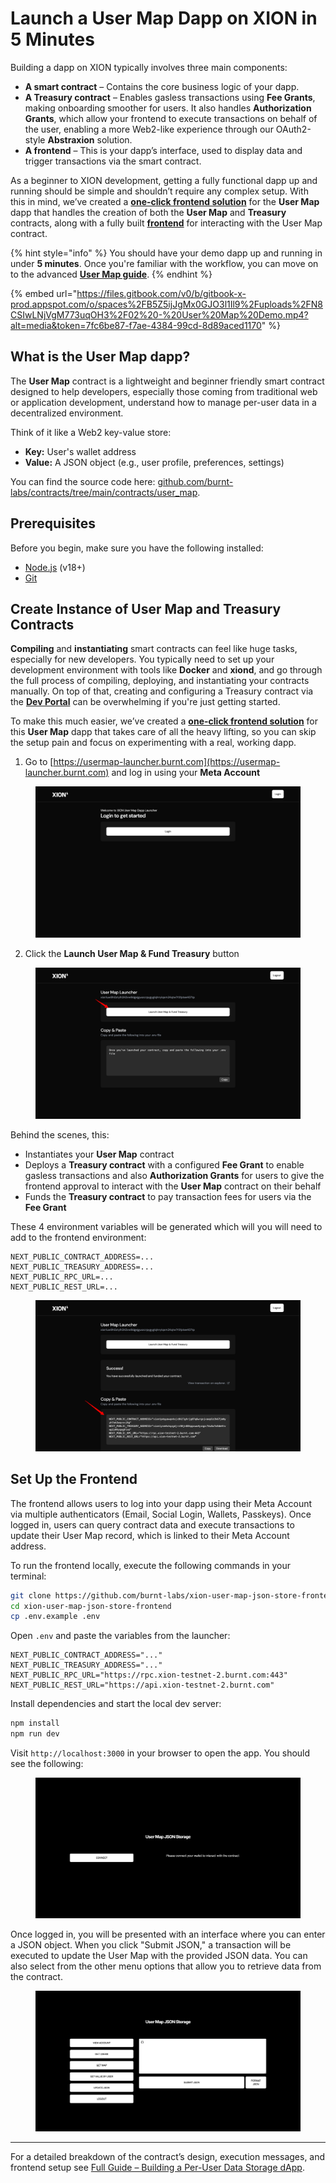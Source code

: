 # Launch a User Map Dapp on XION in 5 Minutes

Building a dapp on XION typically involves three main components:

* **A smart contract** – Contains the core business logic of your dapp.
* **A Treasury contract** – Enables gasless transactions using **Fee Grants**, making onboarding smoother for users. It also handles **Authorization Grants**, which allow your frontend to execute transactions on behalf of the user, enabling a more Web2-like experience through our OAuth2-style **Abstraxion** solution.
* **A frontend** – This is your dapp’s interface, used to display data and trigger transactions via the smart contract.

As a beginner to XION development, getting a fully functional dapp up and running should be simple and shouldn’t require any complex setup. With this in mind, we’ve created a [**one-click frontend solution**](https://usermap-launcher.burnt.com) for the **User Map** dapp that handles the creation of both the **User Map** and **Treasury** contracts, along with a fully built [**frontend**](https://github.com/burnt-labs/xion-user-map-json-store-frontend) for interacting with the User Map contract.

{% hint style="info" %}
You should have your demo dapp up and running in under **5 minutes**. Once you're familiar with the workflow, you can move on to the advanced [**User Map guide**](../../learn-and-build/use-cases/building-a-per-user-data-storage-dapp.md).
{% endhint %}

{% embed url="https://files.gitbook.com/v0/b/gitbook-x-prod.appspot.com/o/spaces%2FB5Z5ijJgMx0GJO3l1Il9%2Fuploads%2FN8CSIwLNjVgM773uqOH3%2F02%20-%20User%20Map%20Demo.mp4?alt=media&token=7fc6be87-f7ae-4384-99cd-8d89aced1170" %}

## What is the User Map dapp?

The **User Map** contract is a lightweight and beginner friendly smart contract designed to help developers, especially those coming from traditional web or application development, understand how to manage per-user data in a decentralized environment.

Think of it like a Web2 key-value store:

* **Key:** User's wallet address
* **Value:** A JSON object (e.g., user profile, preferences, settings)

You can find the source code here: [github.com/burnt-labs/contracts/tree/main/contracts/user\_map](https://github.com/burnt-labs/contracts/tree/main/contracts/user_map).



## Prerequisites

Before you begin, make sure you have the following installed:

* [Node.js](https://nodejs.org) (v18+)
* [Git](https://git-scm.com)



## Create Instance of User Map and Treasury Contracts

**Compiling** and **instantiating** smart contracts can feel like huge tasks, especially for new developers. You typically need to set up your development environment with tools like **Docker** and **xiond**, and go through the full process of compiling, deploying, and instantiating your contracts manually. On top of that, creating and configuring a Treasury contract via the [**Dev Portal**](https://dev.testnet.burnt.com) can be overwhelming if you're just getting started.

To make this much easier, we’ve created a [**one-click frontend solution**](https://usermap-launcher.burnt.com) for this **User Map** dapp that takes care of all the heavy lifting, so you can skip the setup pain and focus on experimenting with a real, working dapp.



1. Go to [https://usermap-launcher.burnt.com](https://usermap-launcher.burnt.com) and log in using your **Meta Account**

<figure><img src="../../../.gitbook/assets/image (62).png" alt=""><figcaption></figcaption></figure>

2. Click the **Launch User Map & Fund Treasury** button

<figure><img src="../../../.gitbook/assets/image (63).png" alt=""><figcaption></figcaption></figure>

Behind the scenes, this:

* Instantiates your **User Map** contract
* Deploys a **Treasury contract** with a configured **Fee Grant** to enable gasless transactions and also **Authorization Grants** for users to give the frontend approval to interact with the **User Map** contract on their behalf
* Funds the **Treasury contract** to pay transaction fees for users via the **Fee Grant**

These 4 environment variables will be generated which will you will need to add to the frontend environment:

```env
NEXT_PUBLIC_CONTRACT_ADDRESS=...
NEXT_PUBLIC_TREASURY_ADDRESS=...
NEXT_PUBLIC_RPC_URL=...
NEXT_PUBLIC_REST_URL=...
```

<figure><img src="../../../.gitbook/assets/image (66).png" alt=""><figcaption></figcaption></figure>



## Set Up the Frontend

The frontend allows users to log into your dapp using their Meta Account via multiple authenticators (Email, Social Login, Wallets, Passkeys). Once logged in, users can query contract data and execute transactions to update their User Map record, which is linked to their Meta Account address.

To run the frontend locally, execute the following commands in your terminal:

```bash
git clone https://github.com/burnt-labs/xion-user-map-json-store-frontend
cd xion-user-map-json-store-frontend
cp .env.example .env
```

Open `.env` and paste the variables from the launcher:

```env
NEXT_PUBLIC_CONTRACT_ADDRESS="..."
NEXT_PUBLIC_TREASURY_ADDRESS="..."
NEXT_PUBLIC_RPC_URL="https://rpc.xion-testnet-2.burnt.com:443"
NEXT_PUBLIC_REST_URL="https://api.xion-testnet-2.burnt.com"
```

Install dependencies and start the local dev server:

```bash
npm install
npm run dev
```

Visit `http://localhost:3000` in your browser to open the app. You should see the following:

<figure><img src="../../../.gitbook/assets/image (67).png" alt=""><figcaption></figcaption></figure>

Once logged in, you will be presented with an interface where you can enter a JSON object. When you click "Submit JSON," a transaction will be executed to update the User Map with the provided JSON data. You can also select from the other menu options that allow you to retrieve data from the contract.

<figure><img src="../../../.gitbook/assets/image (69).png" alt=""><figcaption></figcaption></figure>

***

For a detailed breakdown of the contract’s design, execution messages, and frontend setup see [Full Guide – Building a Per-User Data Storage dApp](https://docs.burnt.com/xion/developers/learn-and-build/use-cases/building-a-per-user-data-storage-dapp).
